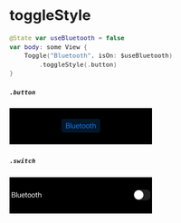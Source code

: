 <div style="font-size: 0.8rem;">

# toggleStyle

```swift
@State var useBluetooth = false
var body: some View {
    Toggle("Bluetooth", isOn: $useBluetooth)
        .toggleStyle(.button)
}
```

##### `.button`

<img src="/Images/View/ToggleStyleButton.png">

##### `.switch`

<img src="/Images/View/ToggleStyleSwitch.png">

</div>
